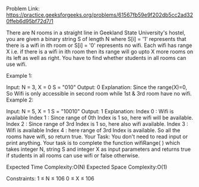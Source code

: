 Problem Link: https://practice.geeksforgeeks.org/problems/61567fb59e9f202db5cc2ad320ffeb6d95bf72d7/1

There are N rooms in a straight line in Geekland State University's hostel, you are given a binary string S of length N where S[i] = '1' represents that there is a wifi in ith room or S[i] = '0' represents no wifi. Each wifi has range X i.e. if there is a wifi in ith room then its range will go upto X more rooms on its left as well as right. You have to find whether students in all rooms can use wifi.

Example 1: 

Input:
N = 3, X = 0
S = "010"
Output:
0
Explanation: 
Since the range(X)=0, So Wifi is only 
accessible in second room while 1st & 3rd
room have no wifi.
Example 2: 

Input:
N = 5, X = 1
S = "10010"
Output:
1
Explanation: 
Index 0 : Wifi is available
Index 1 : Since range of 0th Index is 1
          so, here wifi will be available.
Index 2 : Since range of 3rd Index is 1
          so, here also wifi available.
Index 3 : Wifi is available
Index 4 : here range of 3rd Index is available.
So all the rooms have wifi, so return true.
Your Task:
You don't need to read input or print anything. Your task is to complete the function wifiRange( ) which takes integer N, string S and integer X as input parameters and returns true if students in all rooms can use wifi or false otherwise.

Expected Time Complexity:O(N)
Expected Space Complexity:O(1)

Constraints:
1 ≤ N ≤ 106
0 ≤ X ≤ 106
